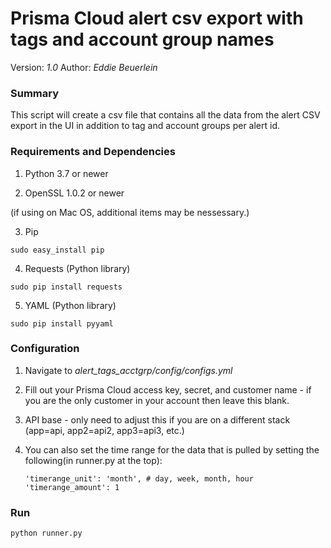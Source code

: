 # Prisma Cloud alert csv export with tags and account group names 

Version: *1.0*
Author: *Eddie Beuerlein*

### Summary
This script will create a csv file that contains all the data from the alert CSV export in the UI in addition to tag and account groups per alert id.

### Requirements and Dependencies

1. Python 3.7 or newer

2. OpenSSL 1.0.2 or newer

(if using on Mac OS, additional items may be nessessary.)

3. Pip

```sudo easy_install pip```

4. Requests (Python library)

```sudo pip install requests```

5. YAML (Python library)

```sudo pip install pyyaml```

### Configuration

1. Navigate to *alert_tags_acctgrp/config/configs.yml*

2. Fill out your Prisma Cloud access key, secret, and customer name - if you are the only customer in your account then leave this blank.

3. API base - only need to adjust this if you are on a different stack (app=api, app2=api2, app3=api3, etc.)

4. You can also set the time range for the data that is pulled by setting the following(in runner.py at the top):

    ```
    'timerange_unit': 'month', # day, week, month, hour
    'timerange_amount': 1
    ```
    

### Run

```
python runner.py

```

